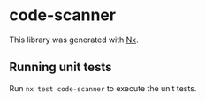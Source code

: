 # code-scanner

This library was generated with [Nx](https://nx.dev).

## Running unit tests

Run `nx test code-scanner` to execute the unit tests.
